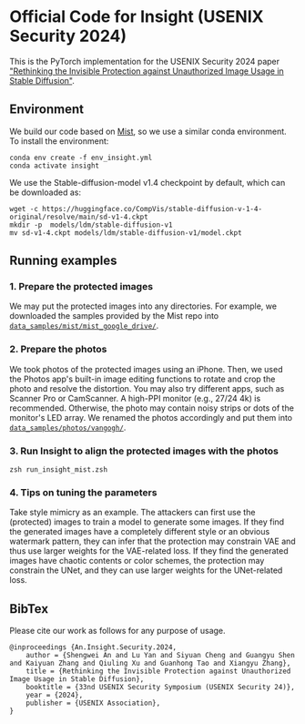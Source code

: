 # Official Code for Insight (USENIX Security 2024)

This is the PyTorch implementation for the USENIX Security 2024 paper ["Rethinking the Invisible Protection against Unauthorized Image Usage in Stable Diffusion"](https://www.usenix.org/conference/usenixsecurity24/presentation/an).


## Environment

We build our code based on [Mist](https://github.com/psyker-team/mist), so we use a similar conda environment. To install the environment:

```
conda env create -f env_insight.yml
conda activate insight
```

We use the Stable-diffusion-model v1.4 checkpoint by default, which can be downloaded as:

```
wget -c https://huggingface.co/CompVis/stable-diffusion-v-1-4-original/resolve/main/sd-v1-4.ckpt
mkdir -p  models/ldm/stable-diffusion-v1
mv sd-v1-4.ckpt models/ldm/stable-diffusion-v1/model.ckpt
```

## Running examples

### 1. Prepare the protected images

We may put the protected images into any directories. For example, we downloaded the samples provided by the Mist repo into [`data_samples/mist/mist_google_drive/`](data_samples/mist/mist_google_drive/).

### 2. Prepare the photos

We took photos of the protected images using an iPhone. Then, we used the Photos app's built-in image editing functions to rotate and crop the photo and resolve the distortion. 
You may also try different apps, such as Scanner Pro or CamScanner. A high-PPI monitor (e.g., 27/24 4k) is recommended. Otherwise, the photo may contain noisy strips or dots of the monitor's LED array.
We renamed the photos accordingly and put them into [`data_samples/photos/vangogh/`](data_samples/photos/vangogh/).

### 3. Run Insight to align the protected images with the photos

```
zsh run_insight_mist.zsh
```

### 4. Tips on tuning the parameters

Take style mimicry as an example. The attackers can first use the (protected) images to train a model to generate some images. 
If they find the generated images have a completely different style or an obvious watermark pattern, they can infer that the protection may constrain VAE and thus use larger weights for the VAE-related loss. 
If they find the generated images have chaotic contents or color schemes, the protection may constrain the UNet, and they can use larger weights for the UNet-related loss.


## BibTex

Please cite our work as follows for any purpose of usage.

```
@inproceedings {An.Insight.Security.2024,
    author = {Shengwei An and Lu Yan and Siyuan Cheng and Guangyu Shen and Kaiyuan Zhang and Qiuling Xu and Guanhong Tao and Xiangyu Zhang},
    title = {Rethinking the Invisible Protection against Unauthorized Image Usage in Stable Diffusion},
    booktitle = {33nd USENIX Security Symposium (USENIX Security 24)},
    year = {2024},
    publisher = {USENIX Association},
}
```